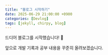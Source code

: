 ```yaml
---
title: "블로그 시작하기"
date: 2025-06-29 21:00:00 +0900
categories: [Devlog]
tags: [jekyll, chirpy, blog]
---
```


드디어 블로그를 시작했습니다! 🎉

앞으로 개발 기록과 공부 내용을 꾸준히 올려보겠습니다.

